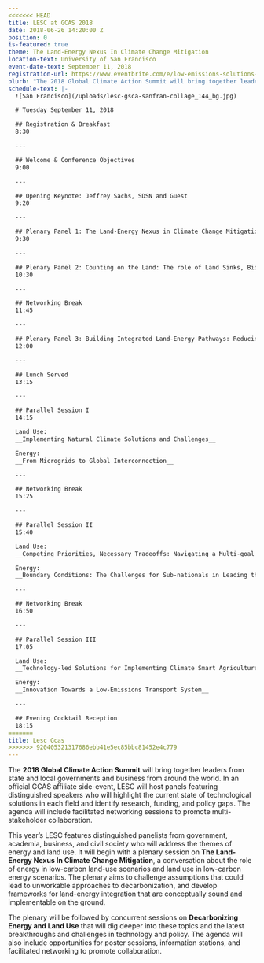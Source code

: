 ```yaml
---
<<<<<<< HEAD
title: LESC at GCAS 2018
date: 2018-06-26 14:20:00 Z
position: 0
is-featured: true
theme: The Land-Energy Nexus In Climate Change Mitigation
location-text: University of San Francisco
event-date-text: September 11, 2018
registration-url: https://www.eventbrite.com/e/low-emissions-solutions-conference-lesc-at-the-global-climate-action-summit-registration-45493626662
blurb: "The 2018 Global Climate Action Summit will bring together leaders from state and local governments and business from around the world. In an official GCAS affiliate side-event, LESC will host panels featuring distinguished speakers who will highlight the current state of technological solutions in each field and identify research, funding, and policy gaps."
schedule-text: |-
  ![San Francisco](/uploads/lesc-gsca-sanfran-collage_144_bg.jpg)

  # Tuesday September 11, 2018

  ## Registration & Breakfast  
  8:30

  ---

  ## Welcome & Conference Objectives
  9:00

  ---

  ## Opening Keynote: Jeffrey Sachs, SDSN and Guest
  9:20

  ---

  ## Plenary Panel 1: The Land-Energy Nexus in Climate Change Mitigation
  9:30

  ---

  ## Plenary Panel 2: Counting on the Land: The role of Land Sinks, Biomass, and BECCS
  10:30

  ---

  ## Networking Break
  11:45

  ---

  ## Plenary Panel 3: Building Integrated Land-Energy Pathways: Reducing Uncertainty and Enhancing Benefits
  12:00

  ---

  ## Lunch Served
  13:15

  ---

  ## Parallel Session I
  14:15

  Land Use:  
  __Implementing Natural Climate Solutions and Challenges__

  Energy:  
  __From Microgrids to Global Interconnection__  

  ---

  ## Networking Break
  15:25

  ---

  ## Parallel Session II
  15:40

  Land Use:  
  __Competing Priorities, Necessary Tradeoffs: Navigating a Multi-goal Agenda__

  Energy:  
  __Boundary Conditions: The Challenges for Sub-nationals in Leading the Low Carbon Transition__

  ---

  ## Networking Break
  16:50

  ---

  ## Parallel Session III
  17:05

  Land Use:  
  __Technology-led Solutions for Implementing Climate Smart Agriculture__

  Energy:  
  __Innovation Towards a Low-Emissions Transport System__

  ---

  ## Evening Cocktail Reception
  18:15
=======
title: Lesc Gcas
>>>>>>> 920405321317686ebb41e5ec85bbc81452e4c779
---
```


The **2018 Global Climate Action Summit** will bring together leaders from state and local governments and business from around the world. In an official GCAS affiliate side-event, LESC will host panels featuring distinguished speakers who will highlight the current state of technological solutions in each field and identify research, funding, and policy gaps. The agenda will include facilitated networking sessions to promote multi-stakeholder collaboration.

This year’s LESC features distinguished panelists from government, academia, business, and civil society who will address the themes of energy and land use. It will begin with a plenary session on **The Land-Energy Nexus In Climate Change Mitigation**, a conversation about the role of energy in low-carbon land-use scenarios and land use in low-carbon energy scenarios. The plenary aims to challenge assumptions that could lead to unworkable approaches to decarbonization, and develop frameworks for land-energy integration that are conceptually sound and implementable on the ground.

The plenary will be followed by concurrent sessions on **Decarbonizing Energy and Land Use** that will dig deeper into these topics and the latest breakthroughs and challenges in technology and policy. The agenda will also include opportunities for poster sessions, information stations, and facilitated networking to promote collaboration.
